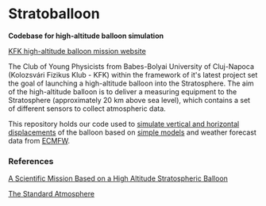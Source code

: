 # Stratoballoon
**Codebase for high-altitude balloon simulation**

[KFK high-altitude balloon mission website](http://comodi.phys.ubbcluj.ro:8091/)

The Club of Young Physicists from Babes-Bolyai University of Cluj-Napoca (Kolozsvári Fizikus Klub - KFK) within the framework of it's latest project set the goal of launching a high-altitude balloon into the Stratosphere. The aim of the high-altitude balloon is to deliver a measuring equipment to the Stratosphere (approximately 20 km above sea level), which contains a set of different sensors to collect atmospheric data.  

This repository holds our code used to [simulate vertical and horizontal displacements](simulation/balloon_trajectory.py) of the balloon based on [simple models](theoretical_background.md) and weather forecast data from [ECMFW](https://www.ecmwf.int/en/forecasts/datasets/open-data).

### References 
[A Scientific Mission Based on a High Altitude Stratospheric Balloon](http://article.sapub.org/10.5923.j.aerospace.20140301.03.html)

[The Standard Atmosphere](https://web.archive.org/web/20070310223946/http://www.atmosculator.com/The%20Standard%20Atmosphere.html)
